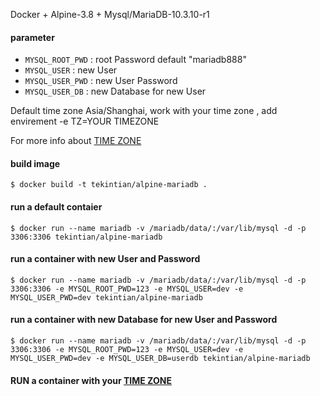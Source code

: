 Docker + Alpine-3.8 + Mysql/MariaDB-10.3.10-r1

#### parameter

* `MYSQL_ROOT_PWD` : root Password   default "mariadb888"
* `MYSQL_USER`     : new User
* `MYSQL_USER_PWD` : new User Password
* `MYSQL_USER_DB`  : new Database for new User

Default time zone Asia/Shanghai, work with your time zone , add envirement  -e TZ=YOUR TIMEZONE

For more info about [TIME ZONE](https://timezonedb.com/time-zones)

#### build image

```
$ docker build -t tekintian/alpine-mariadb .
```

#### run a default contaier

```
$ docker run --name mariadb -v /mariadb/data/:/var/lib/mysql -d -p 3306:3306 tekintian/alpine-mariadb
```

#### run a container with new User and Password

```
$ docker run --name mariadb -v /mariadb/data/:/var/lib/mysql -d -p 3306:3306 -e MYSQL_ROOT_PWD=123 -e MYSQL_USER=dev -e MYSQL_USER_PWD=dev tekintian/alpine-mariadb
```

#### run a container with new Database for new User and Password

```
$ docker run --name mariadb -v /mariadb/data/:/var/lib/mysql -d -p 3306:3306 -e MYSQL_ROOT_PWD=123 -e MYSQL_USER=dev -e MYSQL_USER_PWD=dev -e MYSQL_USER_DB=userdb tekintian/alpine-mariadb
```

#### RUN a container with your [TIME ZONE](https://timezonedb.com/time-zones)
